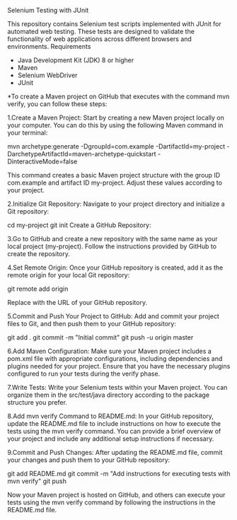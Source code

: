 Selenium Testing with JUnit 

This repository contains Selenium test scripts implemented with JUnit for automated web testing. These tests are designed to validate the functionality of web applications across different browsers and environments.
Requirements

- Java Development Kit (JDK) 8 or higher
- Maven
- Selenium WebDriver
- JUnit

*To create a Maven project on GitHub that executes with the command mvn verify, you can follow these steps:

1.Create a Maven Project:
  Start by creating a new Maven project locally on your computer. You can do this by using the following Maven command in your   terminal:

  mvn archetype:generate -DgroupId=com.example -DartifactId=my-project -DarchetypeArtifactId=maven-archetype-quickstart -  DinteractiveMode=false

  This command creates a basic Maven project structure with the group ID com.example and artifact ID my-project. Adjust these   values according to your project.

2.Initialize Git Repository:
  Navigate to your project directory and initialize a Git repository:

  cd my-project
  git init
  Create a GitHub Repository:

3.Go to GitHub and create a new repository with the same name as your local project (my-project). Follow the instructions provided by GitHub to create the repository.

4.Set Remote Origin:
  Once your GitHub repository is created, add it as the remote origin for your local Git repository:

  git remote add origin <repository-url>

  Replace <repository-url> with the URL of your GitHub repository.

5.Commit and Push Your Project to GitHub:
  Add and commit your project files to Git, and then push them to your GitHub repository:

  git add .
  git commit -m "Initial commit"
  git push -u origin master

6.Add Maven Configuration:
  Make sure your Maven project includes a pom.xml file with appropriate configurations, including dependencies and plugins   needed for your project. Ensure that you have the necessary plugins configured to run your tests during the verify phase.

7.Write Tests:
  Write your Selenium tests within your Maven project. You can organize them in the src/test/java directory according to the   package structure you prefer.

8.Add mvn verify Command to README.md:
  In your GitHub repository, update the README.md file to include instructions on how to execute the tests using the mvn   verify command. You can provide a brief overview of your project and include any additional setup instructions if necessary.

9.Commit and Push Changes:
  After updating the README.md file, commit your changes and push them to your GitHub repository:

  git add README.md
  git commit -m "Add instructions for executing tests with mvn verify"
  git push

Now your Maven project is hosted on GitHub, and others can execute your tests using the mvn verify command by following the instructions in the README.md file.
